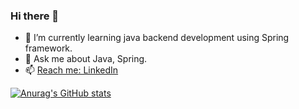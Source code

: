 ### Hi there 👋

- 🌱 I’m currently learning java backend development using Spring framework.
- 💬 Ask me about Java, Spring.
- 📫 [Reach me: LinkedIn](www.linkedin.com/in/ahmed-galal10)

[![Anurag's GitHub stats](https://github-readme-stats.vercel.app/api?username=Ahmed-Galal10&count_private=true&show_icons=true&theme=gruvbox)](https://github.com/anuraghazra/github-readme-stats)


<!--
**Ahmed-Galal10/Ahmed-Galal10** is a ✨ _special_ ✨ repository because its `README.md` (this file) appears on your GitHub profile.

Here are some ideas to get you started:

- 🔭 I’m currently working on ...
- 🌱 I’m currently learning ...
- 👯 I’m looking to collaborate on ...
- 🤔 I’m looking for help with ...
- 💬 Ask me about ...
- 📫 How to reach me: ...
- 😄 Pronouns: ...
- ⚡ Fun fact: ...
-->


